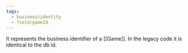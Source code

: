 ```yaml
---
tags:
  - business/identity
  - field/gameId
---
```

It represents the business identifier of a [[Game]]. In the legacy code it is identical to the db id.
